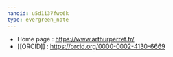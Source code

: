 ```yaml
---
nanoid: u5d1i37fwc6k
type: evergreen_note
---
```

- Home page : https://www.arthurperret.fr/
- [[ORCID]] : https://orcid.org/0000-0002-4130-6669
